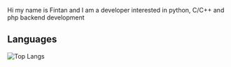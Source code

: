 Hi my name is Fintan and I am a developer interested in python, C/C++ and php backend development

## Languages
<div align=left>
  
  ![Top Langs](https://github-readme-stats.vercel.app/api/top-langs/?username=Natniif&hide_progress=true)
  
</div>
